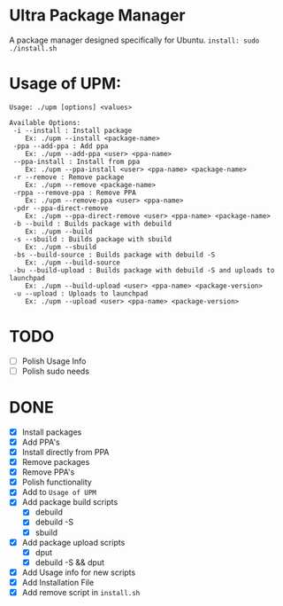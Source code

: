 # Ultra Package Manager
A package manager designed specifically for Ubuntu.
`install: sudo ./install.sh`

# Usage of UPM:
```
Usage: ./upm [options] <values>

Available Options:
 -i --install : Install package
    Ex: ./upm --install <package-name>
 -ppa --add-ppa : Add ppa
    Ex: ./upm --add-ppa <user> <ppa-name>
 --ppa-install : Install from ppa
    Ex: ./upm --ppa-install <user> <ppa-name> <package-name>
 -r --remove : Remove package
    Ex: ./upm --remove <package-name>
 -rppa --remove-ppa : Remove PPA
    Ex: ./upm --remove-ppa <user> <ppa-name>
 -pdr --ppa-direct-remove
    Ex: ./upm --ppa-direct-remove <user> <ppa-name> <package-name>
 -b --build : Builds package with debuild
    Ex: ./upm --build
 -s --sbuild : Builds package with sbuild
    Ex: ./upm --sbuild
 -bs --build-source : Builds package with debuild -S
    Ex: ./upm --build-source
 -bu --build-upload : Builds package with debuild -S and uploads to launchpad
    Ex: ./upm --build-upload <user> <ppa-name> <package-version>
 -u --upload : Uploads to launchpad
    Ex: ./upm --upload <user> <ppa-name> <package-version>
```

# TODO
- [ ] Polish Usage Info
- [ ] Polish sudo needs

# DONE
- [x] Install packages
- [x] Add PPA's
- [x] Install directly from PPA
- [x] Remove packages
- [x] Remove PPA's
- [x] Polish functionality
- [x] Add to `Usage of UPM`
- [x] Add package build scripts
  - [x] debuild
  - [x] debuild -S
  - [x] sbuild
- [x] Add package upload scripts
  - [x] dput
  - [x] debuild -S && dput
- [x] Add Usage info for new scripts
- [x] Add Installation File
- [x] Add remove script in `install.sh`